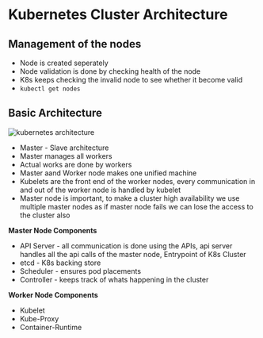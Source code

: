 # Kubernetes Cluster Architecture

## Management of the nodes

- Node is created seperately
- Node validation is done by checking health of the node
- K8s keeps checking the invalid node to see whether it become valid
- `kubectl get nodes`


## Basic Architecture
![kubernetes architecture](https://ibb.co/5hVPYZp)

- Master - Slave architecture
- Master manages all workers
- Actual works are done by workers
- Master aand Worker node makes one unified machine
- Kubelets are the front end of the worker nodes, every communication in and out of the worker node is handled by kubelet
- Master node is important, to make a cluster high availability we use multiple master nodes as if master node fails we can lose the access to the cluster also

**Master Node Components**
- API Server - all communication is done using the APIs, api server handles all the api calls of the master node, Entrypoint of K8s Cluster
- etcd - K8s backing store
- Scheduler - ensures pod placements
- Controller - keeps track of whats happening in the cluster

**Worker Node Components**
- Kubelet
- Kube-Proxy
- Container-Runtime